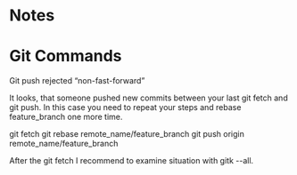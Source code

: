 # Notes

# Git Commands
Git push rejected “non-fast-forward”

It looks, that someone pushed new commits between your last git fetch and git push. In this case you need to repeat your steps and rebase feature_branch one more time.

git fetch
git rebase remote_name/feature_branch
git push origin remote_name/feature_branch

After the git fetch I recommend to examine situation with gitk --all.
